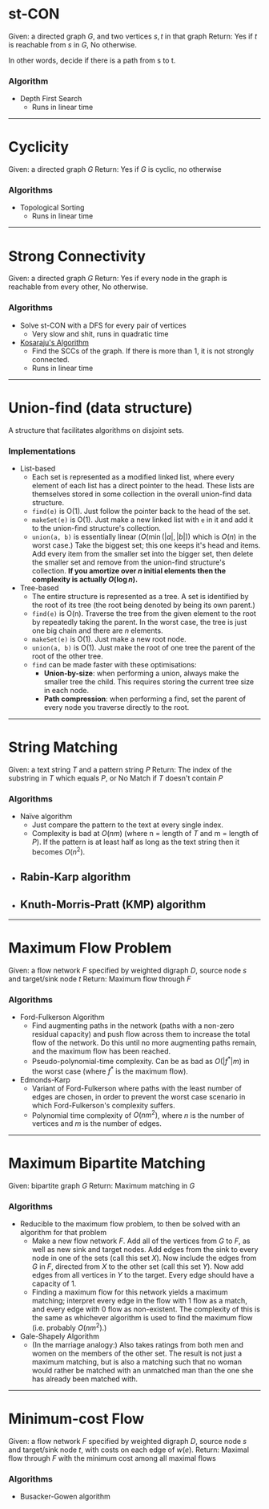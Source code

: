 # st-CON
Given: a directed graph $G$, and two vertices $s, t$ in that graph
Return: Yes if $t$ is reachable from $s$ in $G$, No otherwise.

In other words, decide if there is a path from s to t.
### Algorithm
- Depth First Search
	- Runs in linear time
---
# Cyclicity
Given: a directed graph $G$
Return: Yes if $G$ is cyclic, no otherwise
### Algorithms
- Topological Sorting
	- Runs in linear time
---
# Strong Connectivity
Given: a directed graph $G$
Return: Yes if every node in the graph is reachable from every other, No otherwise.
### Algorithms
- Solve st-CON with a DFS for every pair of vertices
	- Very slow and shit, runs in quadratic time
- [Kosaraju's Algorithm](Strongly%20Connected%20Components.md#Kosaraju's%20Algorithm)
	- Find the SCCs of the graph. If there is more than 1, it is not strongly connected.
	- Runs in linear time
---
# Union-find (data structure)
A structure that facilitates algorithms on disjoint sets.
### Implementations
- List-based
	- Each set is represented as a modified linked list, where every element of each list has a direct pointer to the head. These lists are themselves stored in some collection in the overall union-find data structure.
	- `find(e)` is O(1). Just follow the pointer back to the head of the set.
	- `makeSet(e)` is O(1). Just make a new linked list with `e` in it and add it to the union-find structure's collection.
	- `union(a, b)` is essentially linear ($O(\min(|a|, |b|))$ which is $O(n)$ in the worst case.) Take the biggest set; this one keeps it's head and items. Add every item from the smaller set into the bigger set, then delete the smaller set and remove from the union-find structure's collection. **If you amortize over $n$ initial elements then the complexity is actually $O(\log{n})$.**
- Tree-based
	- The entire structure is represented as a tree. A set is identified by the root of its tree (the root being denoted by being its own parent.)
	- `find(e)` is O(n). Traverse the tree from the given element to the root by repeatedly taking the parent. In the worst case, the tree is just one big chain and there are $n$ elements.
	- `makeSet(e)` is O(1). Just make a new root node.
	- `union(a, b)` is O(1). Just make the root of one tree the parent of the root of the other tree.
	- `find` can be made faster with these optimisations:
		- **Union-by-size**: when performing a union, always make the smaller tree the child. This requires storing the current tree size in each node.
		- **Path compression**: when performing a find, set the parent of every node you traverse directly to the root.
---
# String Matching
Given: a text string $T$ and a pattern string $P$
Return: The index of the substring in $T$ which equals $P$, or No Match if $T$ doesn't contain $P$
### Algorithms
- Naïve algorithm
	- Just compare the pattern to the text at every single index.
	- Complexity is bad at $O(nm)$ (where n = length of $T$ and m = length of $P$). If the pattern is at least half as long as the text string then it becomes $O(n^2)$.
- Rabin-Karp algorithm
	- 
- Knuth-Morris-Pratt (KMP) algorithm
	- 
---
# Maximum Flow Problem
Given: a flow network $F$ specified by weighted digraph $D$, source node $s$ and target/sink node $t$
Return: Maximum flow through $F$

### Algorithms
- Ford-Fulkerson Algorithm
	- Find augmenting paths in the network (paths with a non-zero residual capacity) and push flow across them to increase the total flow of the network. Do this until no more augmenting paths remain, and the maximum flow has been reached.
	- Pseudo-polynomial-time complexity. Can be as bad as $O(|f^*|m)$ in the worst case (where $f^*$ is the maximum flow).
- Edmonds-Karp
	- Variant of Ford-Fulkerson where paths with the least number of edges are chosen, in order to prevent the worst case scenario in which Ford-Fulkerson's complexity suffers.
	- Polynomial time complexity of $O(nm^2)$, where $n$ is the number of vertices and $m$ is the number of edges.
---
# Maximum Bipartite Matching
Given: bipartite graph $G$
Return: Maximum matching in $G$
### Algorithms
- Reducible to the maximum flow problem, to then be solved with an algorithm for that problem
	- Make a new flow network $F$. Add all of the vertices from $G$ to $F$, as well as new sink and target nodes. Add edges from the sink to every node in one of the sets (call this set $X$). Now include the edges from $G$ in $F$, directed from $X$ to the other set (call this set $Y$). Now add edges from all vertices in $Y$ to the target. Every edge should have a capacity of 1.
	- Finding a maximum flow for this network yields a maximum matching; interpret every edge in the flow with 1 flow as a match, and every edge with 0 flow as non-existent. The complexity of this is the same as whichever algorithm is used to find the maximum flow (i.e. probably $O(nm^2)$.)
- Gale-Shapely Algorithm
	- (In the marriage analogy:) Also takes ratings from both men and women on the members of the other set. The result is not just a maximum matching, but is also a matching such that no woman would rather be matched with an unmatched man than the one she has already been matched with.
---
# Minimum-cost Flow
Given: a flow network $F$ specified by weighted digraph $D$, source node $s$ and target/sink node $t$, with costs on each edge of $w(e)$.
Return: Maximal flow through $F$ with the minimum cost among all maximal flows

### Algorithms
- Busacker-Gowen algorithm